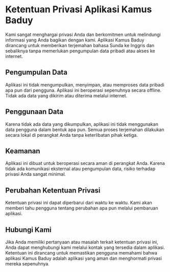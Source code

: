 # Ketentuan Privasi Aplikasi Kamus Baduy

Kami sangat menghargai privasi Anda dan berkomitmen untuk melindungi informasi yang Anda bagikan dengan kami. Aplikasi Kamus Baduy dirancang untuk memberikan terjemahan bahasa Sunda ke Inggris dan sebaliknya tanpa memerlukan pengumpulan data pribadi atau akses ke internet.

## Pengumpulan Data
Aplikasi ini tidak mengumpulkan, menyimpan, atau memproses data pribadi apa pun dari pengguna.
Aplikasi ini beroperasi sepenuhnya secara offline. Tidak ada data yang dikirim atau diterima melalui internet.

## Penggunaan Data
Karena tidak ada data yang dikumpulkan, aplikasi ini tidak menggunakan data pengguna dalam bentuk apa pun.
Semua proses terjemahan dilakukan secara lokal di perangkat Anda tanpa keterlibatan pihak ketiga.

## Keamanan
Aplikasi ini dibuat untuk beroperasi secara aman di perangkat Anda. Karena tidak ada komunikasi eksternal atau pengumpulan data, risiko terhadap privasi Anda sangat minimal.

## Perubahan Ketentuan Privasi
Ketentuan privasi ini dapat diperbarui dari waktu ke waktu. Kami akan memberi tahu pengguna tentang perubahan apa pun melalui pembaruan aplikasi.

## Hubungi Kami
Jika Anda memiliki pertanyaan atau masalah terkait ketentuan privasi ini, Anda dapat menghubungi kami melalui kontak yang tersedia dalam aplikasi.
Ketentuan ini dirancang untuk memastikan pengguna memahami bahwa aplikasi Kamus Baduy adalah aplikasi yang aman dan menghormati privasi mereka sepenuhnya.
